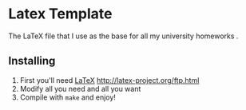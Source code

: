 Latex Template
=======================

The LaTeX file that I use as the base for all my university homeworks .

## Installing

1. First you'll need [LaTeX](http://latex-project.org/ftp.html)
	http://latex-project.org/ftp.html
2. Modify all you need and all you want
3. Compile with `make` and enjoy!
